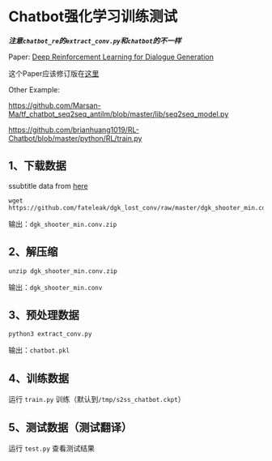 
# Chatbot强化学习训练测试

***注意`chatbot_re`的`extract_conv.py`和`chatbot`的不一样***

Paper: [Deep Reinforcement Learning for Dialogue Generation](https://arxiv.org/abs/1606.01541)

这个Paper应该修订版在[这里](https://aclweb.org/anthology/D16-1127)

Other Example:

https://github.com/Marsan-Ma/tf_chatbot_seq2seq_antilm/blob/master/lib/seq2seq_model.py

https://github.com/brianhuang1019/RL-Chatbot/blob/master/python/RL/train.py

## 1、下载数据

ssubtitle data from [here](https://github.com/fateleak/dgk_lost_conv)

```
wget https://github.com/fateleak/dgk_lost_conv/raw/master/dgk_shooter_min.conv.zip
```

输出：`dgk_shooter_min.conv.zip`

## 2、解压缩

```
unzip dgk_shooter_min.conv.zip
```

输出：`dgk_shooter_min.conv`

## 3、预处理数据

```
python3 extract_conv.py
```

输出：`chatbot.pkl`

## 4、训练数据

运行 `train.py` 训练（默认到`/tmp/s2ss_chatbot.ckpt`）

## 5、测试数据（测试翻译）

运行 `test.py` 查看测试结果

